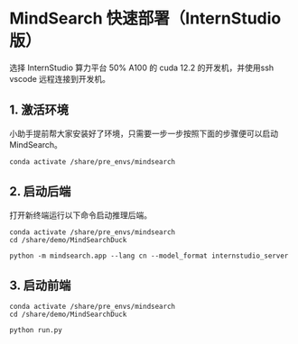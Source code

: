 # MindSearch 快速部署（InternStudio 版）

选择 InternStudio 算力平台 50% A100 的 cuda 12.2 的开发机，并使用ssh vscode 远程连接到开发机。

## 1. 激活环境

小助手提前帮大家安装好了环境，只需要一步一步按照下面的步骤便可以启动 MindSearch。

```shell
conda activate /share/pre_envs/mindsearch
```

## 2. 启动后端

打开新终端运行以下命令启动推理后端。

```
conda activate /share/pre_envs/mindsearch
cd /share/demo/MindSearchDuck

python -m mindsearch.app --lang cn --model_format internstudio_server
```

## 3. 启动前端

```shell
conda activate /share/pre_envs/mindsearch
cd /share/demo/MindSearchDuck

python run.py
```

